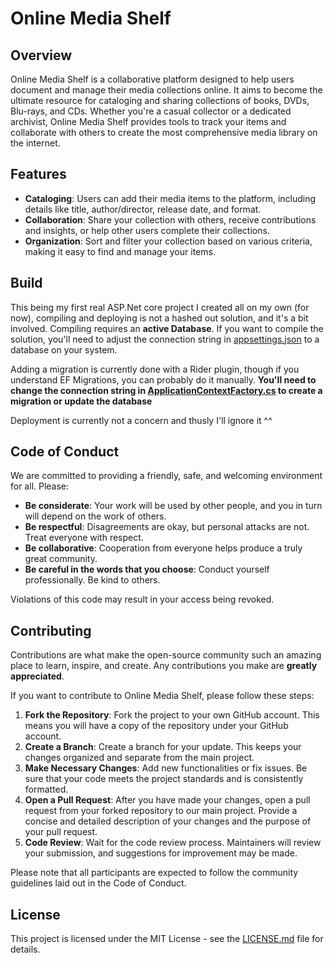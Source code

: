 # Online Media Shelf

## Overview
Online Media Shelf is a collaborative platform designed to help users document and manage their media collections online. It aims to become the ultimate resource for cataloging and sharing collections of books, DVDs, Blu-rays, and CDs. Whether you're a casual collector or a dedicated archivist, Online Media Shelf provides tools to track your items and collaborate with others to create the most comprehensive media library on the internet.

## Features
- **Cataloging**: Users can add their media items to the platform, including details like title, author/director, release date, and format.
- **Collaboration**: Share your collection with others, receive contributions and insights, or help other users complete their collections.
- **Organization**: Sort and filter your collection based on various criteria, making it easy to find and manage your items.

## Build
This being my first real ASP.Net core project I created all on my own (for now), compiling and deploying is not a hashed out solution, and it's a bit involved. Compiling requires an **active Database**. If you want to compile the solution, you'll need to adjust the connection string in [appsettings.json](OnlineMediaShelf.Web/appsettings.json) to a database on your system.

Adding a migration is currently done with a Rider plugin, though if you understand EF Migrations, you can probably do it manually. **You'll need to change the connection string in [ApplicationContextFactory.cs](OnlineMediaShelf.Domain.ApplicationContextFactory.cs) to create a migration or update the database**

Deployment is currently not a concern and thusly I'll ignore it ^^

## Code of Conduct
We are committed to providing a friendly, safe, and welcoming environment for all. Please:
- **Be considerate**: Your work will be used by other people, and you in turn will depend on the work of others.
- **Be respectful**: Disagreements are okay, but personal attacks are not. Treat everyone with respect.
- **Be collaborative**: Cooperation from everyone helps produce a truly great community.
- **Be careful in the words that you choose**: Conduct yourself professionally. Be kind to others.

Violations of this code may result in your access being revoked.

## Contributing
Contributions are what make the open-source community such an amazing place to learn, inspire, and create. Any contributions you make are **greatly appreciated**.

If you want to contribute to Online Media Shelf, please follow these steps:
1. **Fork the Repository**: Fork the project to your own GitHub account. This means you will have a copy of the repository under your GitHub account.
2. **Create a Branch**: Create a branch for your update. This keeps your changes organized and separate from the main project.
3. **Make Necessary Changes**: Add new functionalities or fix issues. Be sure that your code meets the project standards and is consistently formatted.
5. **Open a Pull Request**: After you have made your changes, open a pull request from your forked repository to our main project. Provide a concise and detailed description of your changes and the purpose of your pull request.
6. **Code Review**: Wait for the code review process. Maintainers will review your submission, and suggestions for improvement may be made.

Please note that all participants are expected to follow the community guidelines laid out in the Code of Conduct.

## License
This project is licensed under the MIT License - see the [LICENSE.md](LICENSE) file for details.
